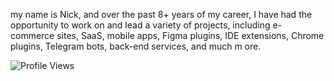 my name is Nick, and over the past 8+ years of my career, I have had the opportunity to work on and lead a variety of projects, including e-commerce sites, SaaS, mobile apps, Figma plugins, IDE extensions, Chrome plugins, Telegram bots, back-end services, and much m  ore.   

![Profile Views](https://komarev.com/ghpvc/?username=garbalau-github&color=blue) 
